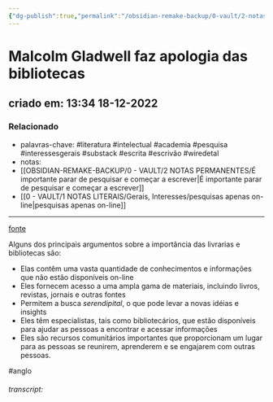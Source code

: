 ```yaml
---
{"dg-publish":true,"permalink":"/obsidian-remake-backup/0-vault/2-notas-permanentes/malcolm-gladwell-faz-apologia-das-bibliotecas/","tags":["permanente","literatura","intelectual","academia","pesquisa","interessesgerais","substack","escrita","escrivão","wiredetal","anglo"],"dgHomeLink":true,"dgShowLocalGraph":true,"dgShowFileTree":true,"dgEnableSearch":true,"noteIcon":""}
---
```


# Malcolm Gladwell faz apologia das bibliotecas
## criado em: 13:34 18-12-2022

### Relacionado
- palavras-chave: #literatura #intelectual #academia #pesquisa #interessesgerais #substack #escrita #escrivão  #wiredetal 
- notas: 
- [[OBSIDIAN-REMAKE-BACKUP/0 - VAULT/2 NOTAS PERMANENTES/É importante parar de pesquisar e começar a escrever\|É importante parar de pesquisar e começar a escrever]]
- [[0 - VAULT/1 NOTAS LITERAIS/Gerais, Interesses/pesquisas apenas on-line\|pesquisas apenas on-line]]
---
[fonte](https://www.wired.com/video/watch/tech-support-malcolm-gladwell-answers-research-questions-from-twitter)

Alguns dos principais argumentos sobre a importância das livrarias e bibliotecas são:

- Elas contêm uma vasta quantidade de conhecimentos e informações que não estão disponíveis on-line
- Eles fornecem acesso a uma ampla gama de materiais, incluindo livros, revistas, jornais e outras fontes
- Permitem a busca *serendipital*, o que pode levar a novas idéias e insights
- Eles têm especialistas, tais como bibliotecários, que estão disponíveis para ajudar as pessoas a encontrar e acessar informações
- Eles são recursos comunitários importantes que proporcionam um lugar para as pessoas se reunirem, aprenderem e se engajarem com outras pessoas.


#anglo
###### transcript:
